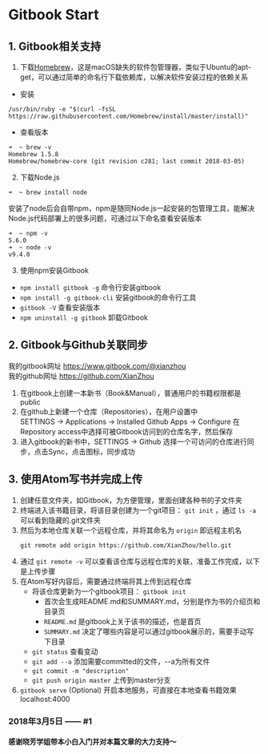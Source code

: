 # Gitbook Start

## 1. Gitbook相关支持
1. 下载[Homebrew](https://brew.sh/index_zh-cn.html)，这是macOS缺失的软件包管理器，类似于Ubuntu的apt-get，可以通过简单的命名行下载依赖库，以解决软件安装过程的依赖关系

  * 安装
  ```
  /usr/bin/ruby -e "$(curl -fsSL https://raw.githubusercontent.com/Homebrew/install/master/install)"
  ```
  * 查看版本
  ```
  ➜  ~ brew -v      
Homebrew 1.5.8
Homebrew/homebrew-core (git revision c281; last commit 2018-03-05)
  ```
2. 下载Node.js
  ```
  ➜  ~ brew install node
  ```
  安装了node后会自带npm，npm是随同Node.js一起安装的包管理工具，能解决Node.js代码部署上的很多问题，可通过以下命名查看安装版本
  ```
  ➜  ~ npm -v
  5.6.0
  ➜  ~ node -v
  v9.4.0
  ```
3. 使用npm安装Gitbook
  * ```npm install gitbook -g``` 命令行安装gitbook
  * ```npm install -g gitbook-cli``` 安装gitbook的命令行工具
  * ```gitbook -V``` 查看安装版本
  * ```npm uninstall -g gitbook``` 卸载Gitbook

## 2. Gitbook与Github关联同步
我的gitbook网址 https://www.gitbook.com/@xianzhou    
我的github网址  https://github.com/XianZhou

1. 在gitbook上创建一本新书（Book&Manual），普通用户的书籍权限都是public
2. 在github上新建一个仓库（Repositories），在用户设置中   
   SETTINGS -> Applications -> Installed Github Apps -> Configure
   在Repository access中选择可被Gitbook访问到的仓库名字，然后保存
3. 进入gitbook的新书中，SETTINGS -> Github 选择一个可访问的仓库进行同步，点击Sync，点击图标，同步成功

## 3. 使用Atom写书并完成上传
1. 创建任意文件夹，如Gitbook，为方便管理，里面创建各种书的子文件夹
2. 终端进入该书籍目录，将该目录创建为一个git项目： `git init` ，通过 `ls -a` 可以看到隐藏的.git文件夹
3. 然后为本地仓库关联一个远程仓库，并将其命名为 `origin` 即远程主机名                
    ```Shell
    git remote add origin https://github.com/XianZhou/hello.git  
    ```
4. 通过 `git remote -v` 可以查看该仓库与远程仓库的关联，准备工作完成，以下是上传步骤
5. 在Atom写好内容后，需要通过终端将其上传到远程仓库
    * 将该仓库更新为一个gitbook项目： `gitbook init`       
        * 首次会生成README.md和SUMMARY.md，分别是作为书的介绍页和目录页
        * `README.md` 是gitbook上关于该书的描述，也是首页
        * `SUMMARY.md` 决定了哪些内容是可以通过gitbook展示的，需要手动写下目录
    * `git status`   查看变动
    * `git add --a`  添加需要committed的文件，--a为所有文件
    * `git commit -m "description"`
    * `git push origin master` 上传到master分支
7. `gitbook serve` (Optional) 开启本地服务，可直接在本地查看书籍效果 localhost:4000

### 2018年3月5日 —— #1
#### 感谢晓芳学姐带本小白入门并对本篇文章的大力支持～
